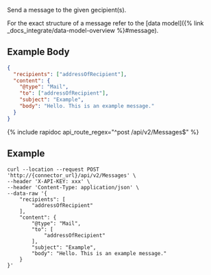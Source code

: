 Send a message to the given gecipient(s).

For the exact structure of a message refer to the [data model]({% link _docs_integrate/data-model-overview %}#message).

## Example Body

```json
{
  "recipients": ["addressOfRecipient"],
  "content": {
    "@type": "Mail",
    "to": ["addressOfRecipient"],
    "subject": "Example",
    "body": "Hello. This is an example message."
  }
}
```

{% include rapidoc api_route_regex="^post /api/v2/Messages$" %}

## Example

```shell
curl --location --request POST 'http://{connector_url}/api/v2/Messages' \
--header 'X-API-KEY: xxx' \
--header 'Content-Type: application/json' \
--data-raw '{
    "recipients": [
        "addressOfRecipient"
    ],
    "content": {
        "@type": "Mail",
        "to": [
            "addressOfRecipient"
        ],
        "subject": "Example",
        "body": "Hello. This is an example message."
    }
}'
```
